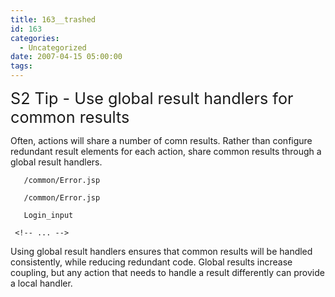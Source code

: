 ```yaml
---
title: 163__trashed
id: 163
categories:
  - Uncategorized
date: 2007-04-15 05:00:00
tags:
---
```


<span style="font-size:180%;">S2 Tip - Use global result handlers for common results</span>

Often, actions will share a number of comn results. Rather than configure redundant result elements for each action, share common results through a global result handlers.

       /common/Error.jsp

       /common/Error.jsp

       Login_input

     <!-- ... -->

Using global result handlers ensures that common results will be handled consistently, while reducing redundant code. Global results increase coupling, but any action that needs to handle a result differently can provide a local handler.